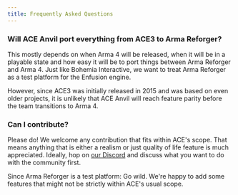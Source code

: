 ```yaml
---
title: Frequently Asked Questions
---
```


### Will ACE Anvil port everything from ACE3 to Arma Reforger?

This mostly depends on when Arma 4 will be released, when it will be in a playable state and how easy it will be to port things between Arma Reforger and Arma 4. Just like Bohemia Interactive, we want to treat Arma Reforger as a test platform for the Enfusion engine.

However, since ACE3 was initially released in 2015 and was based on even older projects, it is unlikely that ACE Anvil will reach feature parity before the team transitions to Arma 4.

### Can I contribute?

Please do! We welcome any contribution that fits within ACE's scope. That means anything that is either a realism or just quality of life feature is much appreciated. Ideally, hop on [our Discord](https://acemod.org/discord) and discuss what you want to do with the community first.

Since Arma Reforger is a test platform: Go wild. We're happy to add some features that might not be strictly within ACE's usual scope.
